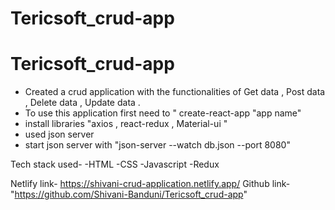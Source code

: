 # Tericsoft_crud-app

# Tericsoft_crud-app

- Created a crud application with the functionalities of Get data , Post data , Delete data , Update data .
- To use this application first need to " create-react-app "app name"
- install libraries "axios , react-redux , Material-ui "
- used json server 
- start json server with "json-server --watch db.json --port 8080"

 
Tech stack used-
-HTML
-CSS
-Javascript
-Redux

Netlify link- https://shivani-crud-application.netlify.app/
Github link- "https://github.com/Shivani-Banduni/Tericsoft_crud-app"
